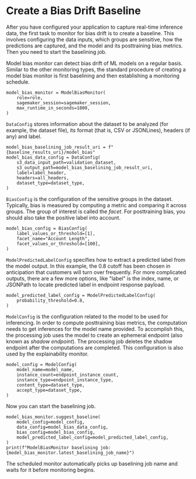 # Create a Bias Drift Baseline<a name="clarify-model-monitor-bias-drift-baseline"></a>

After you have configured your application to capture real\-time inference data, the first task to monitor for bias drift is to create a baseline\. This involves configuring the data inputs, which groups are sensitive, how the predictions are captured, and the model and its posttraining bias metrics\. Then you need to start the baselining job\.

Model bias monitor can detect bias drift of ML models on a regular basis\. Similar to the other monitoring types, the standard procedure of creating a model bias monitor is first baselining and then establishing a monitoring schedule\.

```
model_bias_monitor = ModelBiasMonitor(
    role=role,
    sagemaker_session=sagemaker_session,
    max_runtime_in_seconds=1800,
)
```

`DataConfig` stores information about the dataset to be analyzed \(for example, the dataset file\), its format \(that is, CSV or JSONLines\), headers \(if any\) and label\.

```
model_bias_baselining_job_result_uri = f"{baseline_results_uri}/model_bias"
model_bias_data_config = DataConfig(
    s3_data_input_path=validation_dataset,
    s3_output_path=model_bias_baselining_job_result_uri,
    label=label_header,
    headers=all_headers,
    dataset_type=dataset_type,
)
```

`BiasConfig` is the configuration of the sensitive groups in the dataset\. Typically, bias is measured by computing a metric and comparing it across groups\. The group of interest is called the *facet*\. For posttraining bias, you should also take the positive label into account\.

```
model_bias_config = BiasConfig(
    label_values_or_threshold=[1],
    facet_name="Account Length",
    facet_values_or_threshold=[100],
)
```

`ModelPredictedLabelConfig` specifies how to extract a predicted label from the model output\. In this example, the 0\.8 cutoff has been chosen in anticipation that customers will turn over frequently\. For more complicated outputs, there are a few more options, like "label" is the index, name, or JSONPath to locate predicted label in endpoint response payload\.

```
model_predicted_label_config = ModelPredictedLabelConfig(
    probability_threshold=0.8,
)
```

`ModelConfig` is the configuration related to the model to be used for inferencing\. In order to compute posttraining bias metrics, the computation needs to get inferences for the model name provided\. To accomplish this, the processing job uses the model to create an ephemeral endpoint \(also known as *shadow endpoint*\)\. The processing job deletes the shadow endpoint after the computations are completed\. This configuration is also used by the explainability monitor\.

```
model_config = ModelConfig(
    model_name=model_name,
    instance_count=endpoint_instance_count,
    instance_type=endpoint_instance_type,
    content_type=dataset_type,
    accept_type=dataset_type,
)
```

Now you can start the baselining job\.

```
model_bias_monitor.suggest_baseline(
    model_config=model_config,
    data_config=model_bias_data_config,
    bias_config=model_bias_config,
    model_predicted_label_config=model_predicted_label_config,
)
print(f"ModelBiasMonitor baselining job: {model_bias_monitor.latest_baselining_job_name}")
```

The scheduled monitor automatically picks up baselining job name and waits for it before monitoring begins\.